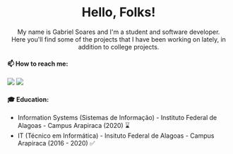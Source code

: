 
<h1 align="center">
Hello, Folks!
</h1>

<p align="center">
My name is Gabriel Soares and I'm a student and software developer.<br/>
Here you'll find some of the projects that I have been working on lately, in addition to college projects.
</p>

#### 📫 How to reach me:
![](https://img.shields.io/badge/mail.gabrielsoares@gmail.com-F74141?style=for-the-badge&logoColor=white&logo=gmail&link=mailto:mail.gabrielsoares@gmail.com)
![](https://img.shields.io/badge/Gabriel%20Soares-0e76a8?style=for-the-badge&logo=Linkedin&link=https://www.linkedin.com/in/eugabrielsoares/)


#### 🎓 Education:
- Information Systems (Sistemas de Informação) - Instituto Federal de Alagoas - Campus Arapiraca (2020) ⌛
- IT (Técnico em Informática) - Insituto Federal de Alagoas - Campus Arapiraca (2016 - 2020) ✅
<!--
**gabrielsoaresdev/gabrielsoaresdev** is a ✨ _special_ ✨ repository because its `README.md` (this file) appears on your GitHub profile.

Here are some ideas to get you started:

- 🔭 I’m currently working on ...
- 🌱 I’m currently learning ...
- 👯 I’m looking to collaborate on ...
- 🤔 I’m looking for help with ...
- 💬 Ask me about ...
- 📫 How to reach me: ...
- 😄 Pronouns: ...
- ⚡ Fun fact: ...
-->
